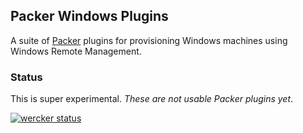 ## Packer Windows Plugins

A suite of [Packer](http://www.packer.io/) plugins for provisioning Windows machines using Windows Remote Management.

### Status

This is super experimental. *These are not usable Packer plugins yet*. 

[![wercker status](https://app.wercker.com/status/900b58d8e99fca90bcfcd599a5e5219e/m "wercker status")](https://app.wercker.com/project/bykey/900b58d8e99fca90bcfcd599a5e5219e)


